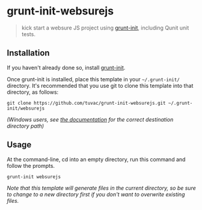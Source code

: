 # grunt-init-websurejs

> kick start a websure JS project using [grunt-init][], including Qunit unit tests.

[grunt-init]: http://gruntjs.com/project-scaffolding

## Installation
If you haven't already done so, install [grunt-init][].

Once grunt-init is installed, place this template in your `~/.grunt-init/` directory. It's recommended that you use git to clone this template into that directory, as follows:

```
git clone https://github.com/tuvac/grunt-init-websurejs.git ~/.grunt-init/websurejs
```

_(Windows users, see [the documentation][grunt-init] for the correct destination directory path)_

## Usage

At the command-line, cd into an empty directory, run this command and follow the prompts.

```
grunt-init websurejs
```

_Note that this template will generate files in the current directory, so be sure to change to a new directory first if you don't want to overwrite existing files._

